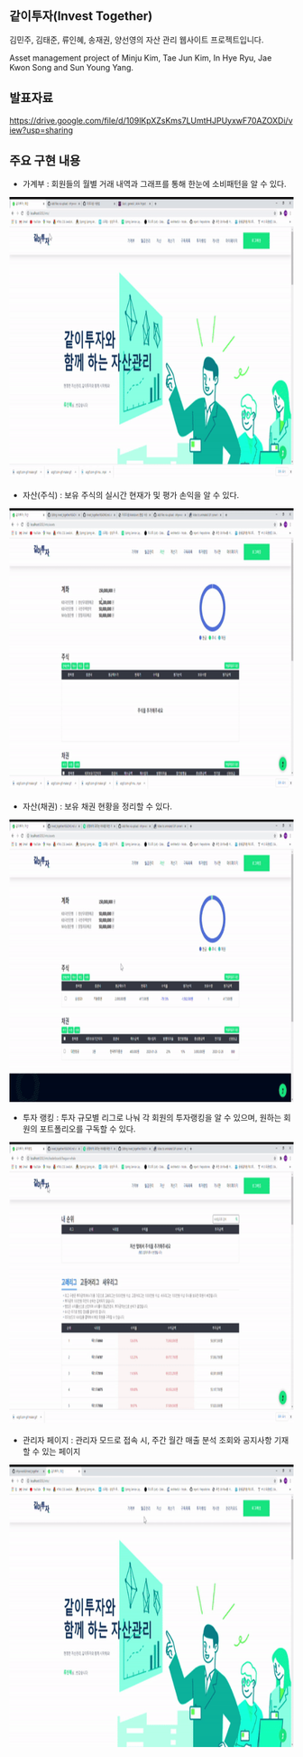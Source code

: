 ## 같이투자(Invest Together)
김민주, 김태준, 류인혜, 송재권, 양선영의 자산 관리 웹사이트 프로젝트입니다.

Asset management project of Minju Kim, Tae Jun Kim, In Hye Ryu, Jae Kwon Song and Sun Young Yang.

## 발표자료
https://drive.google.com/file/d/109lKpXZsKms7LUmtHJPUyxwF70AZOXDi/view?usp=sharing
## 주요 구현 내용

+ 가계부 : 회원들의 월별 거래 내역과 그래프를 통해 한눈에 소비패턴을 알 수 있다.

<img src="./images/bank_trans.gif" width="800" height="500">  



+ 자산(주식) : 보유 주식의 실시간 현재가 및 평가 손익을 알 수 있다.

<img src="./images/asset_stock.gif" width="800" height="500">  



+ 자산(채권) : 보유 채권 현황을 정리할 수 있다.
<img src="./images/asset_bond.gif" width="800" height="500">  



+ 투자 랭킹 : 투자 규모별 리그로 나눠 각 회원의 투자랭킹을 알 수 있으며, 원하는 회원의 포트폴리오를 구독할 수 있다.
<img src="./images/ranking.gif" width="800" height="500">



+ 관리자 페이지 : 관리자 모드로 접속 시, 주간 월간 매출 분석 조회와 공지사항 기재할 수 있는 페이지
<img src="./images/adminPage.gif" width="800" height="500">


